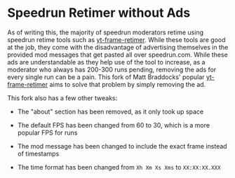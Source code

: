 # Speedrun Retimer without Ads

As of writing this, the majority of speedrun moderators retime using speedrun retime tools such as [yt-frame-retimer](https://github.com/slashinfty/yt-frame-timer). While these tools are good at the job, they come with the disadvantage of advertising themselves in the provided mod messages that get pasted all over speedrun.com. While these ads are understandable as they help use of the tool to increase, as a moderator who always has 200-300 runs pending, removing the ads for every single run can be a pain. This fork of Matt Braddocks' popular [yt-frame-retimer](https://github.com/slashinfty/yt-frame-timer) aims to solve that problem by simply removing the ad.

This fork also has a few other tweaks:

* The "about" section has been removed, as it only took up space

* The default FPS has been changed from 60 to 30, which is a more popular FPS for runs

* The mod message has been changed to include the exact frame instead of timestamps

* The time format has been changed from `Xh Xm Xs Xms` to `XX:XX:XX.XXX`
